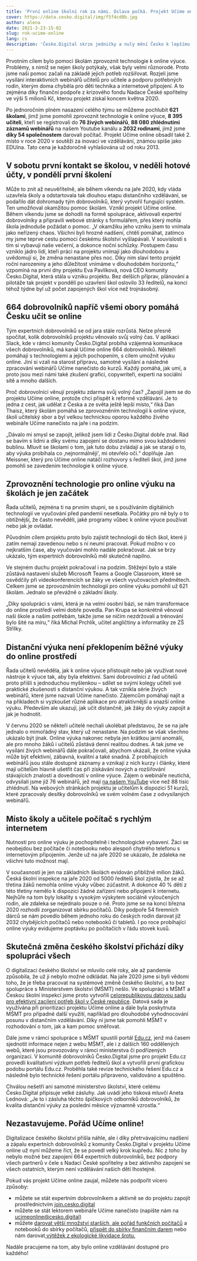 ```yaml
---
title: 'První online školní rok za námi. Oslava počká. Projekt Učíme online má stále napilno'
cover: https://data.cesko.digital/img/f5f4cd8b.jpg
author: alena
date: 2021-3-23-15-02
slug: rok-ucime-online
lang: cs
description: 'Česko.Digital skrze jedničky a nuly mění Česko k lepšímu. Od března minulého roku se mimo jiné zasloužilo i o rychlou pomoc školám, učitelům a rodinám v nouzi. V okamžiku, kdy pandemie ochromila celý svět, tým expertních dobrovolníků v oblasti IT spojil své síly s American Academy, komunitami GUG.cz a Microsoft Studentské trenérské centrum a odstartovali okamžitou pomoc školám, kterým výrazně usnadnili přechod na distanční výuku. Tak vznikl projekt Učíme online.'
---
```


Prvotním cílem bylo pomoci školám zprovoznit technologie k online výuce. Problémy, s nimiž se nejen školy potýkaly, však byly velmi různorodé. Proto jsme naši pomoc začali na základě jejich potřeb rozšiřovat. Rozjeli jsme vysílání interaktivních webinářů učitelů pro učitele a podporu potřebných rodin, kterým doma chyběla pro děti technika a internetové připojení. A to zejména díky finanční podpoře z krizového fondu Nadace České spořitelny ve výši 5 milionů Kč, kterou projekt získal koncem května 2020. 

Po jednoročním plném nasazení celého týmu se můžeme pochlubit **621 školami**, jimž jsme pomohli zprovoznit technologie k online výuce, **8 395 učiteli**, kteří se registrovali do **76 živých webinářů**, **88 080 zhlédnutími záznamů webinářů** na našem Youtube kanálu a **2032 rodinami**, jimž jsme **díky 54 společnostem** darovali počítač. Projekt Učíme online obsadil také 2. místo v roce 2020 v soutěži za inovaci ve vzdělávání, známou spíše jako EDUína. Tato cena je každoročně vyhlašována už od roku 2013.

## V sobotu první kontakt se školou, v neděli hotové účty, v pondělí první školení

Může to znít až neuvěřitelně, ale během víkendu na jaře 2020, kdy vláda uzavřela školy a odstartovala tak dlouhou etapu distančního vzdělávání, se podařilo dát dohromady tým dobrovolníků, který vytvořil fungující systém. Ten umožňoval okamžitou pomoc školám. Vznikl projekt Učíme online. Během víkendu jsme se dohodli na formě spolupráce, aktivovali expertní dobrovolníky a připravili webové stránky s formulářem, přes který mohla škola jednoduše požádat o pomoc. „V okamžiku jeho vzniku jsem to vnímala jako neřízený chaos. Všichni byli hrozně nadšení, chtěli pomáhat, zatímco my jsme teprve cestu pomoci českému školství vyšlapávali. V souvislosti s tím si vybavuji naše večerní, a dokonce noční schůzky. Postupem času vzniklo jádro lidí, kteří práci na projektu vnímají jako dlouhodobou a uvědomují si, že změna nenastane přes noc. Díky nim slaví tento projekt roční narozeniny a jeho důležitost vnímáme v dlouhodobém horizontu,“ vzpomíná na první dny projektu Eva Pavlíková, nová CEO komunity Česko.Digital, která stála u vzniku projektu. Bez delších příprav, plánování a pilotáže tak projekt v pondělí po uzavření škol oslovilo 33 ředitelů, na konci téhož týdne byl už počet zapojených škol více než trojnásobný.

## 664 dobrovolníků napříč všemi obory pomáhá Česku učit se online

Tým expertních dobrovolníků se od jara stále rozrůstá. Nelze přesně spočítat, kolik dobrovolníků projektu věnovalo svůj volný čas. V aplikaci Slack, kde v rámci komunity Česko.Digital probíhá vzájemná komunikace všech dobrovolníků, má kanál Učíme online 664 dobrovolníků. Někteří pomáhají s technologiemi a jejich pochopením, s cílem umožnit výuku online. Jiní si vzali na starost přípravu, samotné vysílání a následné zpracování webinářů Učíme nanečisto do kurzů. Každý pomáhá, jak umí, a proto jsou mezi námi také zkušení grafici, copywriteři, experti na sociální sítě a mnoho dalších.

Proč dobrovolníci věnují projektu zdarma svůj volný čas? „Zapojil jsem se do projektu Učíme online, protože chci přispět k reformě vzdělávání. Je to jedna z cest, jak udělat z Česka a ze světa ještě lepší místo,“ říká Dan Thaisz, který školám pomáhá se zprovozněním technologií k online výuce, školí učitelský sbor a byl velkou technickou oporou každého živého webináře Učíme nanečisto na jaře i na podzim.

„Dávalo mi smysl se zapojit, jelikož jsem lidi z Česko.Digital dobře znal. Rád se bavím s lidmi a díky svému zapojení se dostanu mimo svou každodenní bublinu. Mluvit se školami o tom, jak tuto dobu zvládají a jak se starají o to, aby výuka probíhala co ‚nejnormálněji', mi otevřelo oči.“ doplňuje Jan Meissner, který pro Učíme online natáčí rozhovory s řediteli škol, jimž jsme pomohli se zavedením technologie k online výuce.

## Zprovoznění technologie pro online výuku na školách je jen začátek

Řada učitelů, zejména ti na prvním stupni, se s používáním digitálních technologií ve vyučování před pandemií nesetkala. Počátky pro ně byly o to obtížnější, že často nevěděli, jaké programy vůbec k online výuce používat nebo jak je ovládat. 

Původním cílem projektu proto bylo zajistit technologii do těch škol, které ji zatím nemají zavedenou nebo s ní neumí pracovat. Pokud možno v co nejkratším čase, aby vyučování mohlo nadále pokračovat. Jak se brzy ukázalo, tým expertních dobrovolníků měl skutečně napilno.

Ve stejném duchu projekt pokračoval i na podzim. Stěžejní bylo a stále zůstává nastavení služeb Microsoft Teams a Google Classroom, které se osvědčily při videokonferencích se žáky ve všech vyučovacích předmětech. Celkem jsme se zprovozněním technologií pro online výuku pomohli už 621 školám. Jednalo se převážně o základní školy.

„Díky spolupráci s vámi, která je na velmi osobní bázi, se nám transformace do online prostředí velmi dobře povedla. Pan Krupa se konkrétně věnoval naší škole a našim potřebám, takže jsme se ničím nezdržovali a trénování bylo šité na míru,“ říká Michal Prchlík, učitel angličtiny a informatiky ze ZŠ Střílky.

## Distanční výuka není překlopením běžné výuky do online prostředí 

Řada učitelů nevěděla, jak k online výuce přistoupit nebo jak využívat nové nástroje k výuce tak, aby byla efektivní.  Sami dobrovolníci z řad učitelů proto přišli s jednoduchou myšlenkou – sdílet se svými kolegy učiteli své praktické zkušenosti s distanční výukou. A tak vznikla série živých webinářů, které jsme nazvali Učíme nanečisto. Zájemcům pomáhají najít a na příkladech si vyzkoušet různé aplikace pro atraktivnější a snazší online výuku. Především ale ukazují, jak učit distančně, jak žáky do výuky zapojit a jak je hodnotit. 

V červnu 2020 se někteří učitelé nechali ukolébat představou, že se na jaře jednalo o mimořádný stav, který už nenastane. Na podzim se však všechno ukázalo být jinak. Online výuka nakonec nebyla jen krátkou jarní anomálií, ale pro mnoho žáků i učitelů zůstává denní realitou dodnes. A tak jsme ve vysílání živých webinářů dále pokračovali, abychom ukázali, že online výuka může být efektivní, zábavná, kvalitní a také snadná. Z probíhajících webinářů jsou stále dostupné záznamy a vznikají z nich kurzy i články, které mají učitelům hlavně ušetřit čas při získávání nových a rozšiřování stávajících znalostí a dovedností v online výuce. Zájem o webináře neutichá, odvysílali jsme již 76 webinářů, jež mají [na našem YouTube](https://www.youtube.com/channel/UCuiB7M-pBvI7drmtwKrYCrQ) více než 88 tisíc zhlédnutí. Na webových stránkách projektu je učitelům k dispozici 51 kurzů, které zpracovaly desítky dobrovolníků ve svém volném čase z odvysílaných webinářů.

## Místo školy a učitele počítač s rychlým internetem  

Nutností pro online výuku je pochopitelně i technologické vybavení. Žáci se neobejdou bez počítače či notebooku nebo alespoň chytrého telefonu s internetovým připojením. Jenže už na jaře 2020 se ukázalo, že zdaleka ne všichni tuto možnost mají.

V současnosti je jen na základních školách evidován přibližně milion žáků. Česká školní inspekce na jaře 2020 od 5000 ředitelů škol zjistila, že se až třetina žáků nemohla online výuky vůbec zúčastnit. A dokonce 40 % dětí z této třetiny nemělo k dispozici žádné zařízení nebo připojení k internetu. Nejhůře na tom byly lokality s vysokým výskytem sociálně vyloučených rodin, ale zdaleka se nejednalo pouze o ně. Proto jsme se na konci března 2020 rozhodli zorganizovat sbírku počítačů. Díky podpoře 54 firemních dárců se nám povedlo během jednoho roku do českých rodin darovat již 2032 chybějících počítačů nebo notebooků či tabletů. I po roce probíhající online výuky evidujeme poptávku po počítačích v řádu stovek kusů.

## Skutečná změna českého školství přichází díky spolupráci všech  

O digitalizaci českého školství se mluvilo celé roky, ale až pandemie způsobila, že už ji nebylo možné odkládat. Na jaře 2020 jsme si byli vědomi toho, že je třeba pracovat na systémové změně českého školství, a to bez spolupráce s Ministerstvem školství (MŠMT) nešlo. Ve spolupráci s MŠMT a Českou školní inspekcí jsme proto vytvořili [celorepublikovou datovou sadu pro efektivní zacílení potřeb škol v České republice](https://datastudio.google.com/reporting/acb2d796-ee3b-4277-ab4c-5ff6401ed9a3/page/qBLaB). Datová sada je využívána při prioritizaci projektu Učíme online a dále byla poskytnuta MŠMT pro případné další využití, například pro dlouhodobé vyhodnocování posunu v distančním vzdělávání. Díky ní jsme tak pomohli MŠMT v rozhodování o tom, jak a kam pomoc směřovat. 

Dále jsme v rámci spolupráce s MŠMT spustili portál [Edu.cz](https://www.edu.cz/), jenž má časem sjednotit informace nejen z webu MŠMT, ale i z dalších 160 oddělených webů, které jsou provozovány v rámci ministerstva či podřízených organizací. V komunitě dobrovolníků Česko.Digital jsme pro projekt Edu.cz provedli kvalitativní výzkum potřeb ředitelů škol a vytvořili první grafickou podobu portálu Edu.cz. Proběhla také revize technického řešení Edu.cz a následně bylo technické řešení portálu připraveno, validováno a spuštěno.

Chválou nešetří ani samotné ministerstvo školství, které celému Česko.Digital připisuje velké zásluhy. Jak uvádí jeho tisková mluvčí Aneta Lednová: „Je to i zásluha těchto špičkových odborníků dobrovolníků, že kvalita distanční výuky za poslední měsíce významně vzrostla.“

## Nezastavujeme. Pořád Učíme online!

Digitalizace českého školství přišla náhle, ale i díky přetrvávajícímu nadšení a zápalu expertních dobrovolníků z komunity Česko.Digital v projektu Učíme online už nyní můžeme říct, že se povedl velký krok kupředu. Nic z toho by nebylo možné bez zapojení 664 expertních dobrovolníků, bez podpory všech partnerů v čele s Nadací České spořitelny a bez aktivního zapojení se všech ostatních, kterým není vzdělávání našich dětí lhostejné.

Pokud vás projekt Učíme online zaujal, můžete nás podpořit vícero způsoby: 

- můžete se stát expertním dobrovolníkem a aktivně se do projektu zapojit prostřednictvím [join.cesko.digital](https://join.cesko.digital/)
- můžete se stát lektorem webináře Učíme nanečisto (napište nám na ucimeonline@cesko.digital)
- můžete [darovat větší množství starších, ale pořád funkčních počítačů](https://www.ucimeonline.cz/aktivity/sbirka-pocitacu/chci-darovat-pocitace/) a notebooků do sbírky počítačů, [přispět do sbírky finančním darem](https://www.darujme.cz/projekt/1203574#informace) nebo nám darovat[ výtěžek z ekologické likvidace šrotu.](https://airtable.com/shriJGJosWQq6jTLU)

Nadále pracujeme na tom, aby bylo online vzdělávání dostupné pro každého!